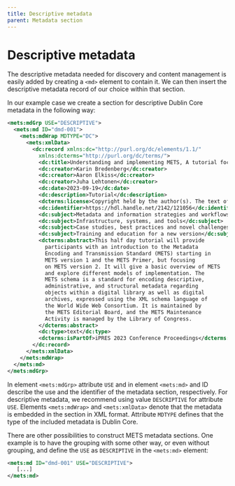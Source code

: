```yaml
---
title: Descriptive metadata
parent: Metadata section
---
```

# Descriptive metadata

The descriptive metadata needed for discovery and content management is easily added by creating a `<md>` element to contain it. We can then insert the descriptive metadata record of our choice within that section.

In our example case we create a section for descriptive Dublin Core metadata in the following way:

```xml
<mets:mdGrp USE="DESCRIPTIVE">
  <mets:md ID="dmd-001">
    <mets:mdWrap MDTYPE="DC">
      <mets:xmlData>
        <dc:record xmlns:dc="http://purl.org/dc/elements/1.1/"
          xmlns:dcterms="http://purl.org/dc/terms/">
          <dc:title>Understanding and implementing METS, A tutorial focused on METS 2</dc:title>
          <dc:creator>Karin Bredenberg</dc:creator>
          <dc:creator>Aaron Elkiss</dc:creator>
          <dc:creator>Juha Lehtonen</dc:creator>
          <dc:date>2023-09-19</dc:date>
          <dc:description>Tutorial</dc:description>
          <dcterms:license>Copyright held by the author(s). The text of this paper is published under a CC BY-SA license (https://creativecommons.org/licenses/by/4.0/).</dcterms:license>
          <dc:identifier>https://hdl.handle.net/2142/121056</dc:identifier>
          <dc:subject>Metadata and information strategies and workflows</dc:subject>
          <dc:subject>Infrastructure, systems, and tools</dc:subject>
          <dc:subject>Case studies, best practices and novel challenges</dc:subject>
          <dc:subject>Training and education for a new version</dc:subject>
          <dcterms:abstract>This half day tutorial will provide
            participants with an introduction to the Metadata
            Encoding and Transmission Standard (METS) starting in
            METS version 1 and the METS Primer, but focusing
            on METS version 2. It will give a basic overview of METS
            and explore different models of implementation. The
            METS schema is a standard for encoding descriptive,
            administrative, and structural metadata regarding
            objects within a digital library as well as digital
            archives, expressed using the XML schema language of
            the World Wide Web Consortium. It is maintained by
            the METS Editorial Board, and the METS Maintenance
            Activity is managed by the Library of Congress.
          </dcterms:abstract>
          <dc:type>text</dc:type>
          <dcterms:isPartOf>iPRES 2023 Conference Proceedings</dcterms:isPartOf>
        </dc:record>
      </mets:xmlData>
    </mets:mdWrap>
  </mets:md>
</mets:mdGrp>
```

In element `<mets:mdGrp>` attribute `USE` and in element `<mets:md>` and ID describe the use and the identifier of the metadata section, respectively. For descriptive metadata, we recommend using value `DESCRIPTIVE` for attribute `USE`. Elements `<mets:mdWrap>` and `<mets:xmlData>` denote that the metadata is embedded in the section in XML format. Attribute `MDTYPE` defines that the type of the included metadata is Dublin Core.

There are other possibilities to construct METS metadata sections. One example is to have the grouping with some other way, or even without grouping, and define the `USE` as `DESCRIPTIVE` in the `<mets:md>` element:

```xml
<mets:md ID="dmd-001" USE="DESCRIPTIVE">
   [...]
</mets:md>
```
